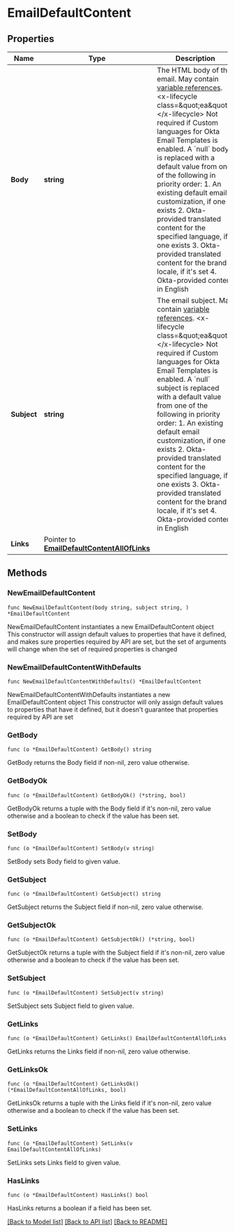 # EmailDefaultContent

## Properties

Name | Type | Description | Notes
------------ | ------------- | ------------- | -------------
**Body** | **string** | The HTML body of the email. May contain [variable references](https://velocity.apache.org/engine/1.7/user-guide.html#references).   &lt;x-lifecycle class&#x3D;\&quot;ea\&quot;&gt;&lt;/x-lifecycle&gt; Not required if Custom languages for Okta Email Templates is enabled. A &#x60;null&#x60; body is replaced with a default value from one of the following in priority order:  1. An existing default email customization, if one exists 2. Okta-provided translated content for the specified language, if one exists 3. Okta-provided translated content for the brand locale, if it&#39;s set  4. Okta-provided content in English  | 
**Subject** | **string** | The email subject. May contain [variable references](https://velocity.apache.org/engine/1.7/user-guide.html#references).  &lt;x-lifecycle class&#x3D;\&quot;ea\&quot;&gt;&lt;/x-lifecycle&gt; Not required if Custom languages for Okta Email Templates is enabled. A &#x60;null&#x60; subject is replaced with a default value from one of the following in priority order:  1. An existing default email customization, if one exists 2. Okta-provided translated content for the specified language, if one exists 3. Okta-provided translated content for the brand locale, if it&#39;s set 4. Okta-provided content in English  | 
**Links** | Pointer to [**EmailDefaultContentAllOfLinks**](EmailDefaultContentAllOfLinks.md) |  | [optional] 

## Methods

### NewEmailDefaultContent

`func NewEmailDefaultContent(body string, subject string, ) *EmailDefaultContent`

NewEmailDefaultContent instantiates a new EmailDefaultContent object
This constructor will assign default values to properties that have it defined,
and makes sure properties required by API are set, but the set of arguments
will change when the set of required properties is changed

### NewEmailDefaultContentWithDefaults

`func NewEmailDefaultContentWithDefaults() *EmailDefaultContent`

NewEmailDefaultContentWithDefaults instantiates a new EmailDefaultContent object
This constructor will only assign default values to properties that have it defined,
but it doesn't guarantee that properties required by API are set

### GetBody

`func (o *EmailDefaultContent) GetBody() string`

GetBody returns the Body field if non-nil, zero value otherwise.

### GetBodyOk

`func (o *EmailDefaultContent) GetBodyOk() (*string, bool)`

GetBodyOk returns a tuple with the Body field if it's non-nil, zero value otherwise
and a boolean to check if the value has been set.

### SetBody

`func (o *EmailDefaultContent) SetBody(v string)`

SetBody sets Body field to given value.


### GetSubject

`func (o *EmailDefaultContent) GetSubject() string`

GetSubject returns the Subject field if non-nil, zero value otherwise.

### GetSubjectOk

`func (o *EmailDefaultContent) GetSubjectOk() (*string, bool)`

GetSubjectOk returns a tuple with the Subject field if it's non-nil, zero value otherwise
and a boolean to check if the value has been set.

### SetSubject

`func (o *EmailDefaultContent) SetSubject(v string)`

SetSubject sets Subject field to given value.


### GetLinks

`func (o *EmailDefaultContent) GetLinks() EmailDefaultContentAllOfLinks`

GetLinks returns the Links field if non-nil, zero value otherwise.

### GetLinksOk

`func (o *EmailDefaultContent) GetLinksOk() (*EmailDefaultContentAllOfLinks, bool)`

GetLinksOk returns a tuple with the Links field if it's non-nil, zero value otherwise
and a boolean to check if the value has been set.

### SetLinks

`func (o *EmailDefaultContent) SetLinks(v EmailDefaultContentAllOfLinks)`

SetLinks sets Links field to given value.

### HasLinks

`func (o *EmailDefaultContent) HasLinks() bool`

HasLinks returns a boolean if a field has been set.


[[Back to Model list]](../README.md#documentation-for-models) [[Back to API list]](../README.md#documentation-for-api-endpoints) [[Back to README]](../README.md)


